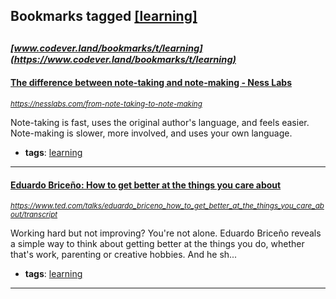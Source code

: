## Bookmarks tagged [[learning]](https://www.codever.land/search?q=[learning])

_<sup><sup>[www.codever.land/bookmarks/t/learning](https://www.codever.land/bookmarks/t/learning)</sup></sup>_
---
#### [The difference between note-taking and note-making - Ness Labs](https://nesslabs.com/from-note-taking-to-note-making)
_<sup>https://nesslabs.com/from-note-taking-to-note-making</sup>_

Note-taking is fast, uses the original author's language, and feels easier. Note-making is slower, more involved, and uses your own language.
* **tags**: [learning](../tagged/learning.md)
---
#### [Eduardo Briceño: How to get better at the things you care about](https://www.ted.com/talks/eduardo_briceno_how_to_get_better_at_the_things_you_care_about/transcript)
_<sup>https://www.ted.com/talks/eduardo_briceno_how_to_get_better_at_the_things_you_care_about/transcript</sup>_

Working hard but not improving? You're not alone. Eduardo Briceño reveals a simple way to think about getting better at the things you do, whether that's work, parenting or creative hobbies. And he sh...
* **tags**: [learning](../tagged/learning.md)
---
